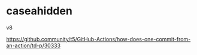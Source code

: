 # caseahidden
v8


https://github.community/t5/GitHub-Actions/how-does-one-commit-from-an-action/td-p/30333
